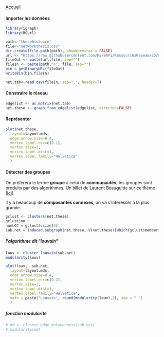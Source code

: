 [Accueil](https://github.com/PirehP1/RessourcesReseauxED/blob/master/README.md)


#### Importer les données 
```R
library(igraph)
library(RCurl)

path<-"thesehistoire"
file<-"networkthesis.csv"
dir.create(file.path(path), showWarnings = FALSE)
url <- "https://raw.githubusercontent.com/PirehP1/RessourcesReseauxED/master/data/"
fileOut <- paste(url,file, sep="")
fileIn <- paste(path,"/", file, sep="")
bin = getBinaryURL(fileOut) 
writeBin(bin,fileIn)  

net.tab<-read.csv(fileIn, sep=",", header=T)
```
#### Construire le réseau 

```R
edgelist <- as.matrix(net.tab)
net.these <- graph_from_edgelist(edgelist, directed=FALSE)

```

#### Représenter 
```R
plot(net.these,
  layout=layout.mds,
  edge.arrow.size=0.4,
  vertex.label.cex=c(0.1),
  vertex.size=2, 
  vertex.label.dist=1,
  vertex.label.family="Helvetica"
  )
```
#### Détecter des groupes 
On préférera le terme **groupe** à celui de **communautés**, les groupes sont produits par des algorithmes. Un billet de Laurent Beauguitte sur ce thème ([Ici](https://arshs.hypotheses.org/1314)). 

Il y a beaucoup de **composantes connexes**, on va s'interesser à la plus grande. 
```R
gclust <- clusters(net.these)
gclust$no
numLCC = gclust$csize[4]
sub.net = induced.subgraph(net.these, V(net.these)[which(gclust$membership == which.max(gclust$csize))])
```

##### l'algorithme dit "louvain"
```R
louv <- cluster_louvain(sub.net)
modularity(louv)
```

```R
plot(louv,  sub.net,
  layout=layout.mds,
  edge.arrow.size=0.4,
  vertex.label.cex=c(0.2),
  vertex.size=2, 
  vertex.label.dist=1,
  vertex.label.family="Helvetica",
  main = paste("Louvain", round(modularity(louv),2), sep = " ")
  )
```


##### fonction modularité

```R
# md <- cluster_edge_betweenness(sub.net)
# modularity(md)
```

